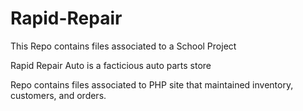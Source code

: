 # Rapid-Repair

This Repo contains files associated to a School Project

Rapid Repair Auto is a facticious auto parts store

Repo contains files associated to PHP site that maintained inventory, customers, and orders. 
